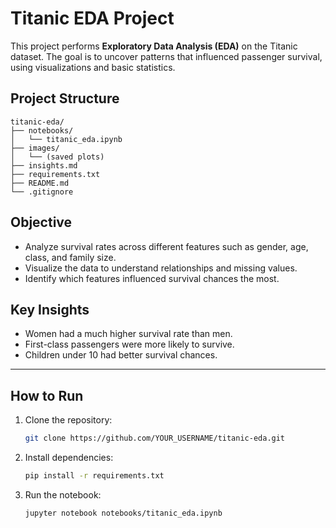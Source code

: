 # Titanic EDA Project

This project performs **Exploratory Data Analysis (EDA)** on the Titanic dataset. The goal is to uncover patterns that influenced passenger survival, using visualizations and basic statistics.

## Project Structure

```
titanic-eda/
├── notebooks/
│   └── titanic_eda.ipynb
├── images/
│   └── (saved plots)
├── insights.md
├── requirements.txt
├── README.md
└── .gitignore
```

## Objective

- Analyze survival rates across different features such as gender, age, class, and family size.
- Visualize the data to understand relationships and missing values.
- Identify which features influenced survival chances the most.

## Key Insights

- Women had a much higher survival rate than men.
- First-class passengers were more likely to survive.
- Children under 10 had better survival chances.

---

## How to Run

1. Clone the repository:
   ```bash
   git clone https://github.com/YOUR_USERNAME/titanic-eda.git
   ```
2. Install dependencies:
   ```bash
   pip install -r requirements.txt
   ```
3. Run the notebook:
   ```bash
   jupyter notebook notebooks/titanic_eda.ipynb
   ```

